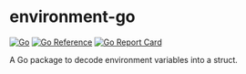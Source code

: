 # environment-go

<!-- aaronellington/stencil -->
[![Go](https://github.com/aaronellington/environment-go/actions/workflows/go.yml/badge.svg)](https://github.com/aaronellington/environment-go/actions/workflows/go.yml) [![Go Reference](https://pkg.go.dev/badge/github.com/aaronellington/environment-go.svg)](https://pkg.go.dev/github.com/aaronellington/environment-go) [![Go Report Card](https://goreportcard.com/badge/github.com/aaronellington/environment-go)](https://goreportcard.com/report/github.com/aaronellington/environment-go)
<!-- aaronellington/stencil -->

A Go package to decode environment variables into a struct.
